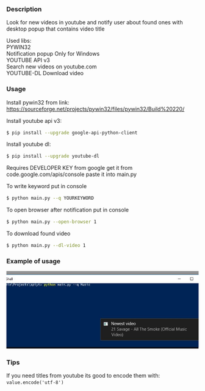 
### Description
Look for new videos in youtube and notify user about found ones with desktop popup that contains video title
 
Used libs:                                                                        
 PYWIN32                                                                           
   Notification popup    Only for Windows                                                                                                                                      
 YOUTUBE API v3                                                                    
   Search new videos on youtube.com  
 YOUTUBE-DL
   Download video

### Usage 
Install pywin32 from link:
https://sourceforge.net/projects/pywin32/files/pywin32/Build%20220/                                            
                                   
Install youtube api v3:
```sh
$ pip install --upgrade google-api-python-client
```

Install youtube dl:
```sh
$ pip install --upgrade youtube-dl
```

Requires DEVELOPER KEY from google
get it from code.google.com/apis/console
paste it into main.py
                                                                                                                                                                     
To write keyword put in console 
```sh
$ python main.py --q YOURKEYWORD
```

To open browser after notification put in console
```sh
$ python main.py --open-browser 1
```

To download found video
```sh
$ python main.py --dl-video 1
```

### Example of usage
![alt text](test.PNG)

### Tips
If you need titles from youtube its good to encode them with:
`value.encode('utf-8')`